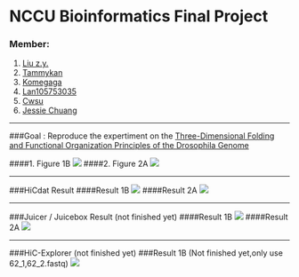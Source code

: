 # NCCU Bioinformatics Final Project

### Member:
1. [Liu z.y.](https://github.com/yad50968)
2. [Tammykan](https://github.com/tammykan)
3. [Komegaga](https://github.com/Komegaga)
4. [Lan105753035](https://github.com/Lan105753035)
5. [Cwsu](https://github.com/cwsu)
6. [Jessie Chuang](https://github.com/jessie-chuang)

---------

###Goal : 
Reproduce the expertiment on the [Three-Dimensional Folding and Functional Organization Principles of the Drosophila Genome](http://admbio.ccu.edu.tw/new/seminar_pdf/1002/Three-dimensional.pdf)  

####1. Figure 1B
![](https://github.com/yad50968/NCCU_Bioinformatics_Final/blob/master/paper_1B.png)
####2. Figure 2A 
![](https://github.com/yad50968/NCCU_Bioinformatics_Final/blob/master/paper_2A.png)

---------
###HiCdat Result
####Result 1B
![](https://github.com/yad50968/NCCU_Bioinformatics_Final/blob/master/HiCdat_1B.png)
####Result 2A
![](https://github.com/yad50968/NCCU_Bioinformatics_Final/blob/master/HiCdat_2A.png)

---------
###Juicer / Juicebox Result (not finished yet)
####Result 1B
![](https://github.com/yad50968/NCCU_Bioinformatics_Final/blob/master/Juicebox_1B.png)
####Result 2A
![](https://github.com/yad50968/NCCU_Bioinformatics_Final/blob/master/Juicebox_2A.png)

---------
###HiC-Explorer (not finished yet)
###Result 1B (Not finished yet,only use 62_1,62_2.fastq)
![](https://github.com/yad50968/NCCU_Bioinformatics_Final/blob/master/HiC-Explorer_1b.jpg)
